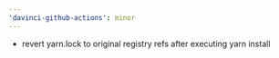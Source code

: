 ```yaml
---
'davinci-github-actions': minor
---
```


- revert yarn.lock to original registry refs after executing yarn install
